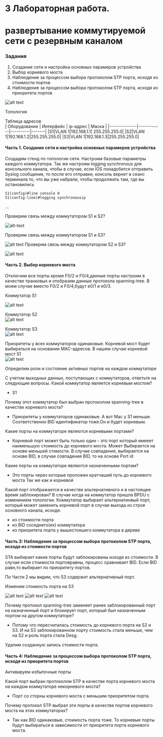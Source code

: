 # 3 Лабораторная работа.  
#  развертывание коммутируемой сети с резервным каналом


### Задания
1. Создание сети и настройка основных парамеров устройства
2. Выбор корневого моста
3. Наблюдение за процессом выбора протоколом STP порта, исходя 
из стоимости портов
4. Наблюдение за процессом выбора протоколом STP порта, исходя
из приоритета портов


![alt text](https://github.com/rain360z/otus-networks/blob/main/3_lab/pictures/1.JPG)

Топология



Таблица адресов  
| Оборудование | Интерфейс  | ip-адрес | Маска |
|--------------|------------|----------|-------|
|S1|VLAN 1|192.168.1.1| 255.255.255.0|
|S2|VLAN 1|192.168.1.2|255.255.255.0|
|S3|VLAN 1|192.168.1.3|255.255.255.0|


#### Часть 1. Создание сети и настройка основных парамеров устройства

Создадим стенд по топологии сети. Настроим базовые параметры каждого коммутатора.
 Так же настроим logging synchronous для консольного канала, чтобы в случае, если IOS понадобится отправить Syslog сообщение, 
 то после его отправки, консоль вернет в сеанс терминала то, что вы уже набрали, чтобы продолжить там, где вы остановились

```
S1(config)#line console 0  
S1(config-line)#logging synchronousip

```  

... 

Проверим связь между коммутатором S1 и S2?


![alt-text](https://github.com/rain360z/otus-networks/blob/main/3_lab/pictures/2.PNG)

Проверим связь между коммутатором S1 и S3?  


![alt text](https://github.com/rain360z/otus-networks/blob/main/3_lab/pictures/3.PNG)
Проверим связь между коммутатором S2 и S3?  


![alt text](https://github.com/rain360z/otus-networks/blob/main/3_lab/pictures/4.PNG)
#### Часть 2. Выбер корневого моста

Отключим все порты кроме F0/2 и F0/4,данные порты настроим в качестве транковых и отобразим данные протокола spanning-tree.
В моем случае вместо F0/2 и F0/4,будут e0/1 и e0/3.

Коммутатор S1   

![alt text](https://github.com/rain360z/otus-networks/blob/main/3_lab/pictures/5.PNG)

Коммутатор S2   
![alt text](https://github.com/rain360z/otus-networks/blob/main/3_lab/pictures/6.PNG)

Коммутатор S3  
![alt text](https://github.com/rain360z/otus-networks/blob/main/3_lab/pictures/7.PNG)

Приоритеты у всех коммутаторов одинаковые. Корневой мост будет выбираться на основании MAC-адресов. 
В нашем случае корневой мост S1  
![alt text](https://github.com/rain360z/otus-networks/blob/main/3_lab/pictures/8.PNG)

Определим роли и состояние активных портов на каждом коммутаторе


С учетом выходных данных, поступающих с коммутаторов, ответьте на следующие вопросы.
Какой коммутатор является корневым мостом?  
+ S1

Почему этот коммутатор был выбран протоколом spanning-tree в качестве корневого моста?
+ Приоритеты у коммутаторов одинаковые. А вот Maс у S1 меньше. Соответственно BID идентификатор тоже.Он и будет корневым.

Какие порты на коммутаторе являются корневыми портами?
+ Корневой порт может быть только один - это порт который имееет наименьшую стоимость до корневого моста.
  Может Выбирается на основе меньшей стимости. В случае совпадения, выбирается на основе BID, в случае совпадения BID, то на основе Port id

Какие порты на коммутаторе являются назначенными портам?  
+ Это порты через которые проложен кратчаший путь до корневого моста
  Так же как и корневой 

Какой порт отображается в качестве альтернативного и в настоящее время заблокирован? 
В случае когда на коммутатор пришла BPDU с изменением топологии. Коммутатор выбирает альтернатинвый порт,
 который может заменить корневой порт в случае выхода из строя основного канала,  исходя:  
   + из стоимости порта
   + из BID соседнего(их) коммутатора
   + из приоритета порта у вышестояшего коммутатора в дереве


#### Часть 3:	Наблюдение за процессом выбора протоколом STP порта, исходя из стоимости портов

STA выбирает какие порты будут заблокированы изходя из стоимости. В случае если стоимости портовравны, процесс сравнивает BID. Если BID равн,то выбирает по приоритету портов.

По Части 2 мы видим, что S3 содержит альтернативный порт. 

Изменим стоимость порта на S3

![alt text](https://github.com/rain360z/otus-networks/blob/main/3_lab/pictures/10.PNG)
![alt text](https://github.com/rain360z/otus-networks/blob/main/3_lab/pictures/11.PNG)
![alt text](https://github.com/rain360z/otus-networks/blob/main/3_lab/pictures/12.PNG)

Почему протокол spanning-tree заменяет ранее заблокированный порт на назначенный порт и блокирует порт, который был назначенным портом на другом коммутаторе?
+ Потому что пересчиталась стоимость до корневого порта на S2 и S3. И на S3 заблокированном порту стоимость стала меньше, чем на S2 и роль порта стала Desg.

Удалим созданную запись стоимости порта.


#### Часть 4:	Наблюдение за процессом выбора протоколом STP порта, исходя из приоритета портов

Активируем избыточные порты

Какой порт выбран протоколом STP в качестве порта корневого моста на каждом коммутаторе некорневого моста? 
+ Порт со сторны корневого моста с меньшим приоритетом порта.

Почему протокол STP выбрал эти порты в качестве портов корневого моста на этих коммутаторах?
+ Так как BID одинаковые, стоимость порта тоже. То корневые порты будут выбираться в зависимости от приоритета порта корневого моста.
